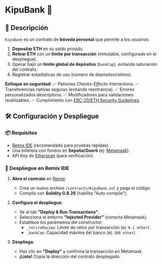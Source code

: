 # KipuBank 🏦

## 📌 Descripción
`KipuBank` es un contrato de **bóveda personal** que permite a los usuarios:
1. **Depositar ETH** en su saldo privado.
2. **Retirar ETH** con un **límite por transacción** (inmutable, configurado en el despliegue).
3. Operar bajo un **límite global de depósitos** (`bankCap`), evitando saturación del contrato.
4. Registrar estadísticas de uso (número de depósitos/retiros).

**Enfoque en seguridad:**
✅ Patrones *Checks-Effects-Interactions*.
✅ Transferencias nativas seguras (evitando reentrancia).
✅ Errores personalizados descriptivos.
✅ Modificadores para validaciones reutilizables.
✅ Cumplimiento con [ERC-20/ETH Security Guidelines](https://consensys.github.io/smart-contract-best-practices/).

## 🛠 Configuración y Despliegue

### 📦 Requisitos
- [Remix IDE](https://remix.ethereum.org/) (recomendado para pruebas rápidas).
- Una billetera con fondos en **Sepolia/Goerli** (ej: [Metamask](https://metamask.io/)).
- API Key de [Etherscan](https://etherscan.io/) (para verificación).

### 🚀 Despliegue en Remix IDE
1. **Abre el contrato** en [Remix](https://remix.ethereum.org/):
   - Crea un nuevo archivo `/contracts/KipuBank.sol` y pega el código.
   - Compila con **Solidity 0.8.26** (habilita "Auto-compile").

2. **Configura el despliegue**:
   - Ve al tab **"Deploy & Run Transactions"**.
   - Selecciona el entorno **"Injected Provider"** (conecta Metamask).
   - Establece los parámetros del constructor:
     - `_retiroMaximo`: Límite de retiro por transacción (ej: `0.1 ether`).
     - `_bankCap`: Capacidad máxima del banco (ej: `100 ether`).

3. **Despliega**:
   - Haz clic en **"Deploy"** y confirma la transacción en Metamask.
   - **¡Listo!** Copia la dirección del contrato desplegado.
